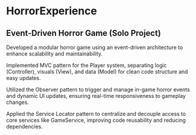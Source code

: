 ﻿# HorrorExperience

## Event-Driven Horror Game (Solo Project)

Developed a modular horror game using an event-driven architecture to enhance scalability and maintainability.

Implemented MVC pattern for the Player system, separating logic (Controller), visuals (View), and data (Model) for clean code structure and easy updates.

Utilized the Observer pattern to trigger and manage in-game horror events and dynamic UI updates, ensuring real-time responsiveness to gameplay changes.

Applied the Service Locator pattern to centralize and decouple access to core services like GameService, improving code reusability and reducing dependencies.
